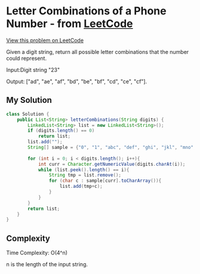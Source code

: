 # Letter Combinations of a Phone Number - from [LeetCode](https://leetcode.com)
[View this problem on LeetCode](https://leetcode.com/problems/letter-combinations-of-a-phone-number/description/)

Given a digit string, return all possible letter combinations that the number could represent.

Input:Digit string "23"

Output: ["ad", "ae", "af", "bd", "be", "bf", "cd", "ce", "cf"].

## My Solution
```java
class Solution {
    public List<String> letterCombinations(String digits) {
        LinkedList<String> list = new LinkedList<String>();
        if (digits.length() == 0)
            return list;
        list.add("");
        String[] sample = {"0", "1", "abc", "def", "ghi", "jkl", "mno", "pqrs", "tuv", "wxyz"};
        
        for (int i = 0; i < digits.length(); i++){
            int curr = Character.getNumericValue(digits.charAt(i));
            while (list.peek().length() == i){
                String tmp = list.remove();
                for (char c : sample[curr].toCharArray()){
                    list.add(tmp+c);
                }
            }
        }
        return list;
    }
}
```

## Complexity
Time Complexity: O(4^n)

n is the length of the input string.
